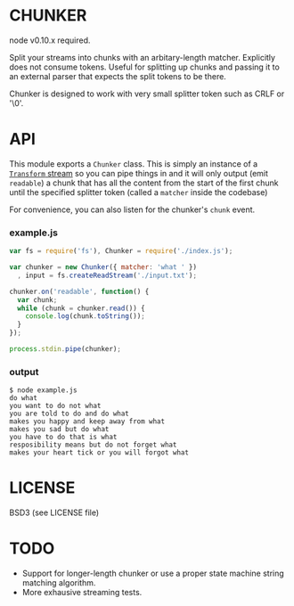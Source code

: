 
# CHUNKER

node v0.10.x required.

Split your streams into chunks with an arbitary-length matcher. Explicitly
does not consume tokens. Useful for splitting up chunks and passing it to an
external parser that expects the split tokens to be there.

Chunker is designed to work with very small splitter token such as CRLF or '\0'.

# API

This module exports a `Chunker` class. This is simply an instance of a
[`Transform` stream][0] so you can pipe things in and it will only output
(emit `readable`) a chunk that has all the content from the start of the first
chunk until the specified splitter token (called a `matcher` inside the
codebase)

For convenience, you can also listen for the chunker's `chunk` event.

### example.js

```js
var fs = require('fs'), Chunker = require('./index.js');

var chunker = new Chunker({ matcher: 'what ' })
  , input = fs.createReadStream('./input.txt');

chunker.on('readable', function() {
  var chunk;
  while (chunk = chunker.read()) {
    console.log(chunk.toString());
  }
});

process.stdin.pipe(chunker);
```

### output

```
$ node example.js
do what 
you want to do not what 
you are told to do and do what 
makes you happy and keep away from what 
makes you sad but do what 
you have to do that is what 
resposibility means but do not forget what 
makes your heart tick or you will forgot what 
```

# LICENSE

BSD3 (see LICENSE file)

# TODO

* Support for longer-length chunker or use a proper state machine string matching
  algorithm.
* More exhausive streaming tests.

[0]: http://nodejs.org/api/stream.html#stream_class_stream_transform

